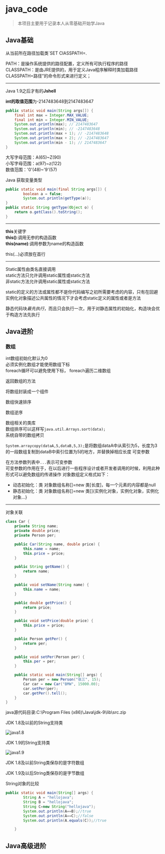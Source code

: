 # java_code

> 本项目主要用于记录本人从零基础开始学Java


## Java基础

从当前所在路径加载类`SET ClASSPATH=.

PATH：是操作系统提供的路径配置，定义所有可执行程序的路径  
CLASSPATH：是由JRE提供的，用于定义Java程序解释时类加载路径CLASSPATH=路径”的命令形式来进行定义；

---
Java 1.9之后才有的**Jshell**

**int的取值范围**为-2147483648到2147483647

```java
public static void main(String args[]) {
    final int max = Integer.MAX_VALUE;
    final int min = Integer.MIN_VALUE;
    System.out.println(max); // 2147483647
    System.out.println(min); // -2147483648
    System.out.println(max + 1); // -2147483648
    System.out.println(max + 2); // -2147483647
    System.out.println(min - 1); // 2147483647
}
```

大写字母范围：A(65)~Z(90)  
小写字母范围：a(97)~z(122)  
数值范围：'0'(48)~'9'(57)  

Java 获取变量类型
```java
public static void main(final String args[]) {
		boolean a = false;
		System.out.println(getType(a));
}
public static String getType(Object o) {
	return o.getClass().toString();
}
```
---
**this**关键字  
**this()**:调用无参的构造函数  
**this(name)**:调用参数为name的构造函数  


this(...)必须放在首行  


---
Static属性由类名直接调用  
static方法只允许调用static属性或static方法  
非static方法允许调用static属性或static方法

static的定义的方法或属性都不是你代码编写之初所需要考虑的内容，只有在回避实例化对象描述公共属性的情况下才会考虑static定义的属性或者是方法

静态代码块*最先执行*，而且只会执行一次，用于对静态属性的初始化，构造块会优于构造方法先执行

 
## Java进阶
### 数组
int数组初始化默认为0  
必须实例化数组才能使用数组下标  
foreach循环可以避免使用下标，
foreach遍历二维数组

返回数组的方法  

将数组封装成一个组件  

数组快速排序  

数组逆序

数组相关的类库  
数组排序可以这样写`java.util.Arrays.sort(data);`  
系统自带的数组拷贝

`System.arraycopy(dataA,5,dataB,5,3);`是将数组dataA中从索引为5，长度为3的一段数组复制到dataB中索引位置为5的地方，并替换掉相应长度
可变参数

在方法参数列表中`...`表示可变参数  
可变参数的作用在于，在以后进行一些程序设计或者开发者调用的时候，利用此种形式可以避免数组的传递操作
对象数组定义格式如下：
- 动态初始化：类 对象数组名称[]=new 类[长度]，每一个元素的内容都是null
- 静态初始化：类 对象数组名称[]=new 类[]{实例化对象，实例化对象，实例化对象...}

---
对象关联
```java
class Car {
    private String name;
    private double price;
    private Person per;

    public Car(String name, double price) {
        this.name = name;
        this.price = price;
    }

    public String getName() {
        return name;
    }

    public void setName(String name) {
        this.name = name;
    }

    public double getPrice() {
        return price;
    }

    public void setPrice(double price) {
        this.price = price;
    }

    public Person getPer() {
        return per;
    }

    public void setPer(Person per) {
        this.per = per;
    }

    public static void main(String[] args) {
        Person per = new Person("张三", 15);
        Car car = new Car("BMW", 15000.00);
        car.setPer(per);
        car.getPer().tell();
    }
}
```

java源代码目录:C:\Program Files (x86)\Java\jdk-9\lib\src.zip

JDK 1.8及以前的String支持类

![java1.8](https://cdn.jsdelivr.net/gh/eternidad33/picbed@master/img/java1.8String.png)

JDK 1.9的String支持类

![java1.9](https://cdn.jsdelivr.net/gh/eternidad33/picbed@master/img/java1.9string.png)

JDK 1.8及以前String类保存的是字符数组

JDK 1.9及以后String类保存的是字节数组

String对象的比较

```java
public static void main(String[] args) {
        String A = "hellojava";
        String B = "hellojava";
        String C=new String("hellojava");
        System.out.println(A==B);//true
        System.out.println(A==C);//false
        System.out.println(A.equals(C));//true

    }
```























## Java高级进阶
